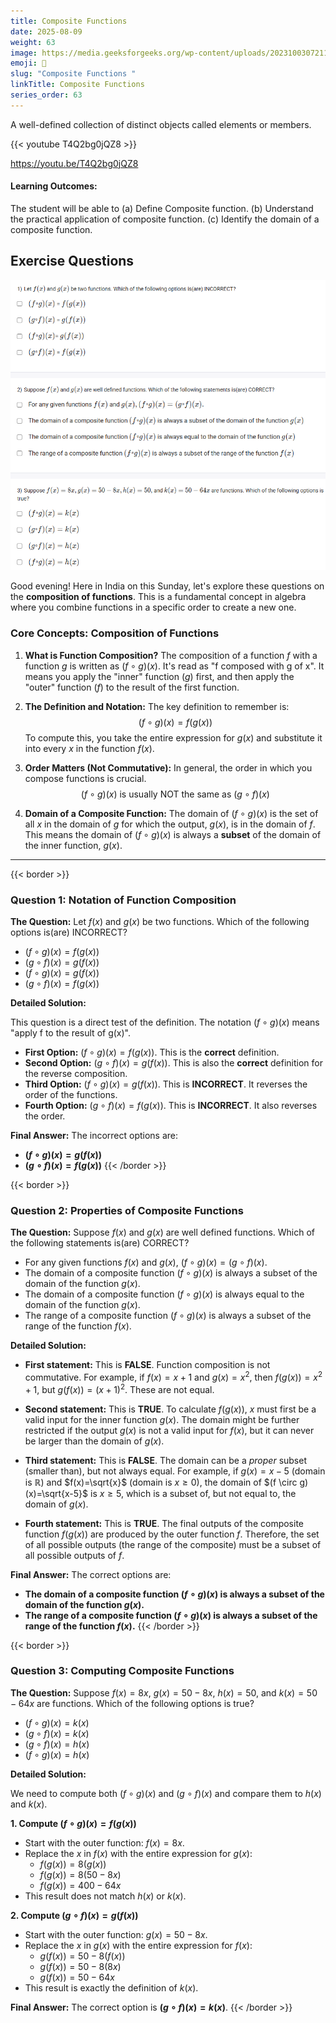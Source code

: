```yaml
---
title: Composite Functions                       
date: 2025-08-09
weight: 63
image: https://media.geeksforgeeks.org/wp-content/uploads/20231003072114/One-to-one-function-1.png
emoji: 🧮
slug: "Composite Functions "
linkTitle: Composite Functions   
series_order: 63
---
```


A well-defined collection of distinct objects called elements or members.

{{< youtube T4Q2bg0jQZ8 >}}

https://youtu.be/T4Q2bg0jQZ8

#### Learning Outcomes:

The student will be able to
(a) Define Composite function.
(b) Understand the practical application of composite function.
(c) Identify the domain of a composite function.


## Exercise Questions 

![alt text](image.png)


Good evening! Here in India on this Sunday, let's explore these questions on the **composition of functions**. This is a fundamental concept in algebra where you combine functions in a specific order to create a new one.

### **Core Concepts: Composition of Functions**

1.  **What is Function Composition?**
    The composition of a function $f$ with a function $g$ is written as $(f \circ g)(x)$. It's read as "f composed with g of x".
    It means you apply the "inner" function ($g$) first, and then apply the "outer" function ($f$) to the result of the first function.

2.  **The Definition and Notation:**
    The key definition to remember is:
    $$(f \circ g)(x) = f(g(x))$$
    To compute this, you take the entire expression for $g(x)$ and substitute it into every $x$ in the function $f(x)$.

3.  **Order Matters (Not Commutative):**
    In general, the order in which you compose functions is crucial.
    $$(f \circ g)(x) \text{ is usually NOT the same as } (g \circ f)(x)$$

4.  **Domain of a Composite Function:**
    The domain of $(f \circ g)(x)$ is the set of all $x$ in the domain of $g$ for which the output, $g(x)$, is in the domain of $f$. This means the domain of $(f \circ g)(x)$ is always a **subset** of the domain of the inner function, $g(x)$.

---
{{< border >}}
### **Question 1: Notation of Function Composition**

**The Question:**
Let $f(x)$ and $g(x)$ be two functions. Which of the following options is(are) INCORRECT?
* $(f \circ g)(x) = f(g(x))$
* $(g \circ f)(x) = g(f(x))$
* $(f \circ g)(x) = g(f(x))$
* $(g \circ f)(x) = f(g(x))$

**Detailed Solution:**

This question is a direct test of the definition. The notation $(f \circ g)(x)$ means "apply f to the result of g(x)".

* **First Option:** $(f \circ g)(x) = f(g(x))$. This is the **correct** definition.
* **Second Option:** $(g \circ f)(x) = g(f(x))$. This is also the **correct** definition for the reverse composition.
* **Third Option:** $(f \circ g)(x) = g(f(x))$. This is **INCORRECT**. It reverses the order of the functions.
* **Fourth Option:** $(g \circ f)(x) = f(g(x))$. This is **INCORRECT**. It also reverses the order.

**Final Answer:** The incorrect options are:
* **$(f \circ g)(x) = g(f(x))$**
* **$(g \circ f)(x) = f(g(x))$**
{{< /border >}}

{{< border >}}
### **Question 2: Properties of Composite Functions**

**The Question:**
Suppose $f(x)$ and $g(x)$ are well defined functions. Which of the following statements is(are) CORRECT?
* For any given functions $f(x)$ and $g(x)$, $(f \circ g)(x) = (g \circ f)(x)$.
* The domain of a composite function $(f \circ g)(x)$ is always a subset of the domain of the function $g(x)$.
* The domain of a composite function $(f \circ g)(x)$ is always equal to the domain of the function $g(x)$.
* The range of a composite function $(f \circ g)(x)$ is always a subset of the range of the function $f(x)$.

**Detailed Solution:**

* **First statement:** This is **FALSE**. Function composition is not commutative. For example, if $f(x)=x+1$ and $g(x)=x^2$, then $f(g(x))=x^2+1$, but $g(f(x))=(x+1)^2$. These are not equal.

* **Second statement:** This is **TRUE**. To calculate $f(g(x))$, $x$ must first be a valid input for the inner function $g(x)$. The domain might be further restricted if the output $g(x)$ is not a valid input for $f(x)$, but it can never be larger than the domain of $g(x)$.

* **Third statement:** This is **FALSE**. The domain can be a *proper* subset (smaller than), but not always equal. For example, if $g(x)=x-5$ (domain is $\mathbb{R}$) and $f(x)=\sqrt{x}$ (domain is $x \ge 0$), the domain of $(f \circ g)(x)=\sqrt{x-5}$ is $x \ge 5$, which is a subset of, but not equal to, the domain of $g(x)$.

* **Fourth statement:** This is **TRUE**. The final outputs of the composite function $f(g(x))$ are produced by the outer function $f$. Therefore, the set of all possible outputs (the range of the composite) must be a subset of all possible outputs of $f$.

**Final Answer:** The correct options are:
* **The domain of a composite function $(f \circ g)(x)$ is always a subset of the domain of the function $g(x)$.**
* **The range of a composite function $(f \circ g)(x)$ is always a subset of the range of the function $f(x)$.**
{{< /border >}}

{{< border >}}
### **Question 3: Computing Composite Functions**

**The Question:**
Suppose $f(x) = 8x$, $g(x) = 50 - 8x$, $h(x) = 50$, and $k(x) = 50 - 64x$ are functions. Which of the following options is true?
* $(f \circ g)(x) = k(x)$
* $(g \circ f)(x) = k(x)$
* $(g \circ f)(x) = h(x)$
* $(f \circ g)(x) = h(x)$

**Detailed Solution:**

We need to compute both $(f \circ g)(x)$ and $(g \circ f)(x)$ and compare them to $h(x)$ and $k(x)$.

**1. Compute $(f \circ g)(x) = f(g(x))$**
* Start with the outer function: $f(x) = 8x$.
* Replace the $x$ in $f(x)$ with the entire expression for $g(x)$:
    * $f(g(x)) = 8(g(x))$
    * $f(g(x)) = 8(50 - 8x)$
    * $f(g(x)) = 400 - 64x$
* This result does not match $h(x)$ or $k(x)$.

**2. Compute $(g \circ f)(x) = g(f(x))$**
* Start with the outer function: $g(x) = 50 - 8x$.
* Replace the $x$ in $g(x)$ with the entire expression for $f(x)$:
    * $g(f(x)) = 50 - 8(f(x))$
    * $g(f(x)) = 50 - 8(8x)$
    * $g(f(x)) = 50 - 64x$
* This result is exactly the definition of $k(x)$.

**Final Answer:** The correct option is **$(g \circ f)(x) = k(x)$**.
{{< /border >}}